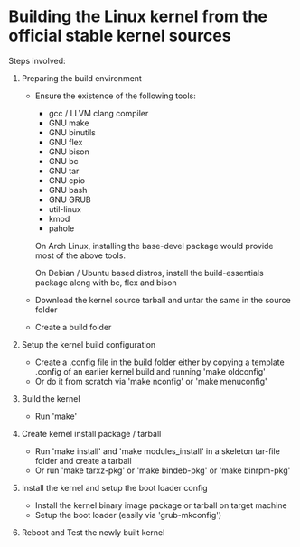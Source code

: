 # Building the Linux kernel from the official stable kernel sources

Steps involved:
  1. Preparing the build environment
      - Ensure the existence of the following tools:
         - gcc / LLVM clang compiler
         - GNU make
         - GNU binutils
         - GNU flex
         - GNU bison
         - GNU bc
         - GNU tar
         - GNU cpio
         - GNU bash
         - GNU GRUB
         - util-linux
         - kmod
         - pahole
     
        On Arch Linux, installing the base-devel package would provide
        most of the above tools.
     
        On Debian / Ubuntu based distros, install the build-essentials
        package along with bc, flex and bison
     
     - Download the kernel source tarball and untar the same in the source
       folder
     - Create a build folder

  2. Setup the kernel build configuration
      - Create a .config file in the build folder either by copying a template
        .config of an earlier kernel build and running 'make oldconfig'
      - Or do it from scratch via 'make nconfig' or 'make menuconfig'

  3. Build the kernel
      - Run 'make'

  4. Create kernel install package / tarball
      - Run 'make install' and 'make modules_install' in a skeleton tar-file
        folder and create a tarball
      - Or run 'make tarxz-pkg' or 'make bindeb-pkg' or 'make binrpm-pkg'

  5. Install the kernel and setup the boot loader config
      - Install the kernel binary image package or tarball on target machine
      - Setup the boot loader (easily via 'grub-mkconfig')

  6. Reboot and Test the newly built kernel
